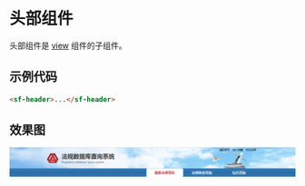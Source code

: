 # 头部组件
头部组件是 [view](./view.html) 组件的子组件。

## 示例代码

```html
<sf-header>...</sf-header>
```

## 效果图

![preview](./media/header.png)